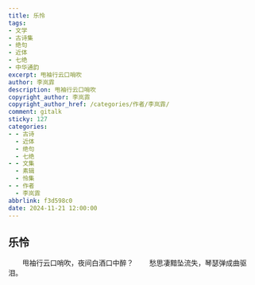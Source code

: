 ```yaml
---
title: 乐怜
tags:
- 文学
- 古诗集
- 绝句
- 近体
- 七绝
- 中华通韵
excerpt: 甩袖行云口哨吹
author: 李岚霏
description: 甩袖行云口哨吹
copyright_author: 李岚霏
copyright_author_href: /categories/作者/李岚霏/
comment: gitalk
sticky: 127
categories:
- - 古诗
  - 近体
  - 绝句
  - 七绝
- - 文集
  - 素辑
  - 怜集
- - 作者
  - 李岚霏
abbrlink: f3d598c0
date: 2024-11-21 12:00:00
---
```

## 乐怜
&emsp;&emsp;甩袖行云口哨吹，夜间白酒口中醉？
&emsp;&emsp;愁思凄黯坠流失，琴瑟弹成曲驱泪。